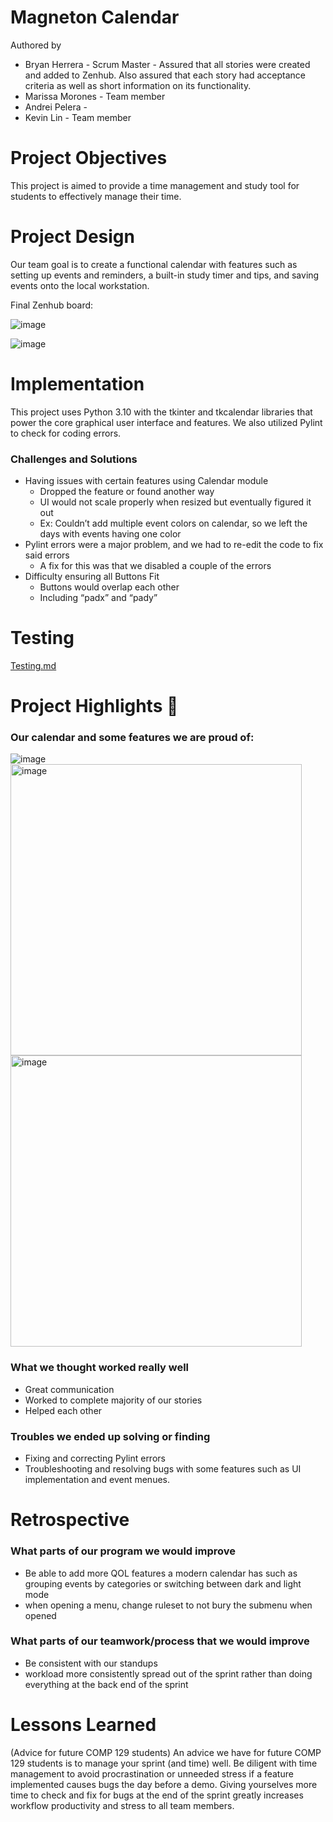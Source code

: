 # Magneton Calendar
Authored by    
  - Bryan Herrera - Scrum Master - Assured that all stories were created and added to Zenhub. Also assured that each story had acceptance criteria as well as short information on its functionality.
  - Marissa Morones - Team member
  - Andrei Pelera - 
  - Kevin Lin - Team member
# Project Objectives
This project is aimed to provide a time management and study tool for students to effectively manage their time.
# Project Design
Our team goal is to create a functional calendar with features such as setting up events and reminders, a built-in study timer and tips, and saving events onto the local workstation.

Final Zenhub board:

![image](https://user-images.githubusercontent.com/43161217/236715772-31947c85-dfd9-4a1e-9736-ef0ecac2f6fe.png)

![image](https://user-images.githubusercontent.com/43161217/236720936-24187696-a50e-499b-9cb4-827f5e314455.png)

# Implementation
This project uses Python 3.10 with the tkinter and tkcalendar libraries that power the core graphical user interface and features. We also utilized Pylint to check for coding errors.     
### Challenges and Solutions
  - Having issues with certain features using Calendar module
    - Dropped the feature or found another way
    - UI would not scale properly when resized but eventually figured it out
    - Ex: Couldn’t add multiple event colors on calendar, so we left the days with events having one color
  - Pylint errors were a major problem, and we had to re-edit the code to fix said errors
    - A fix for this was that we disabled a couple of the errors
  - Difficulty ensuring all Buttons Fit
    - Buttons would overlap each other
    - Including “padx” and “pady”

# Testing
[Testing.md](Testing.md)

# Project Highlights :smiling_face_with_three_hearts:
### Our calendar and some features we are proud of:
![image](https://user-images.githubusercontent.com/43161217/236724236-80b36412-7c8c-4957-8249-d3ca50614c58.png)
<img width="466" alt="image" src="https://user-images.githubusercontent.com/55124638/232838944-343e70c5-6dc1-4535-b0b3-2ee1c9ef8283.png">
<img width="466" alt="image" src="https://user-images.githubusercontent.com/55124638/236640810-d9389808-1c6c-4434-b681-c063a40a7881.png">
### What we thought worked really well
- Great communication
- Worked to complete majority of our stories
- Helped each other 
  
### Troubles we ended up solving or finding
- Fixing and correcting Pylint errors
- Troubleshooting and resolving bugs with some features such as UI implementation and event menues.

# Retrospective
### What parts of our program we would improve
- Be able to add more QOL features a modern calendar has such as grouping events by categories or switching between dark and light mode
- when opening a menu, change ruleset to not bury the submenu when opened
### What parts of our teamwork/process that we would improve
- Be consistent with our standups
- workload more consistently spread out of the sprint rather than doing everything at the back end of the sprint

# Lessons Learned
(Advice for future COMP 129 students)
An advice we have for future COMP 129 students is to manage your sprint (and time) well. Be diligent with time management to avoid procrastination or unneeded stress if a feature implemented causes bugs the day before a demo. Giving yourselves more time to check and fix for bugs at the end of the sprint greatly increases workflow productivity and stress to all team members.
